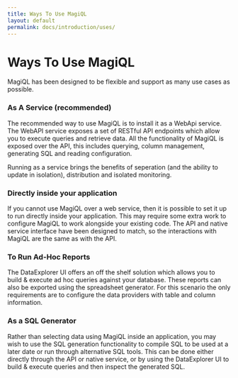 ```yaml
---
title: Ways To Use MagiQL
layout: default
permalink: docs/introduction/uses/
---
```


Ways To Use MagiQL
=======

MagiQL has been designed to be flexible and support as many use cases as possible. 

### As A Service (recommended)
The recommended way to use MagiQL is to install it as a WebApi service. The WebAPI service exposes a set of RESTful API endpoints which allow you to execute queries and retrieve data. All the functionality of MagiQL is exposed over the API, this includes querying, column management, generating SQL and reading configuration. 

Running as a service brings the benefits of seperation (and the ability to update in isolation), distribution and isolated monitoring.

### Directly inside your application
If you cannot use MagiQL over a web service, then it is possible to set it up to run directly inside your application. This may require some extra work to configure MagiQL to work alongside your existing code. The API and native service interface have been designed to match, so the interactions with MagiQL are the same as with the API.

### To Run Ad-Hoc Reports
The DataExplorer UI offers an off the shelf solution which allows you to build & execute ad hoc queries against your database. These reports can also be exported using the spreadsheet generator. For this scenario the only requirements are to configure the data providers with table and column information.

### As a SQL Generator
Rather than selecting data using MagiQL inside an application, you may wish to use the SQL generation functionality to compile SQL to be used at a later date or run through alternative SQL tools. This can be done either directly through the API or native service, or by using the DataExplorer UI to build & execute queries and then inspect the generated SQL. 
